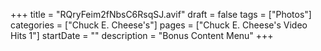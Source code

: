 +++
title = "RQryFeim2fNbsC6RsqSJ.avif"
draft = false
tags = ["Photos"]
categories = ["Chuck E. Cheese's"]
pages = ["Chuck E. Cheese's Video Hits 1"]
startDate = ""
description = "Bonus Content Menu"
+++
